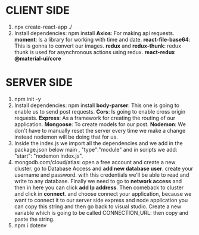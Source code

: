 # **CLIENT SIDE**

1. npx create-react-app ./
2. Install dependencies: npm install
   **Axios**: For making api requests.
   **moment**: Is a library for working with time and date.
   **react-file-base64**: This is gonna to convert our images.
   **redux** and **redux-thunk**: redux thunk is used for asynchronous actions using redux.
   **react-redux**
   **@material-ui/core**

# **SERVER SIDE**

1. npm init -y
2. Install dependencies: npm install
   **body-parser**: This one is going to enable us to send post requests.
   **Cors**: Is going to enable cross origin requests.
   **Express**: As a framework for creating the routing of our application.
   **Mongoose**: To create models for our post.
   **Nodemon**: We don't have to manually reset the server every time we make a change instead nodemon will be doing
   that for us.
3. Inside the index.js we import all the dependencies and we add in the package.json below main , "type":"module"
   and in scripts we add: "start": "nodemon index.js".
4. mongodb.com/cloud/atlas: open a free account and create a new cluster.
   go to Database Access and **add new database user**. create your username and password.
   with this credentials we'll be able to read and write to any database.
   Finally we need to go to **network access** and then in here you can click **add Ip address**.
   Then comeback to cluster and click in **connect**. and choose connect your application, because we want to connect it to our server side express and node application you can copy this string and then go back to visual
   studio.
   Create a new variable which is going to be called CONNECTION_URL: then copy and paste the string.
5. npm i dotenv
